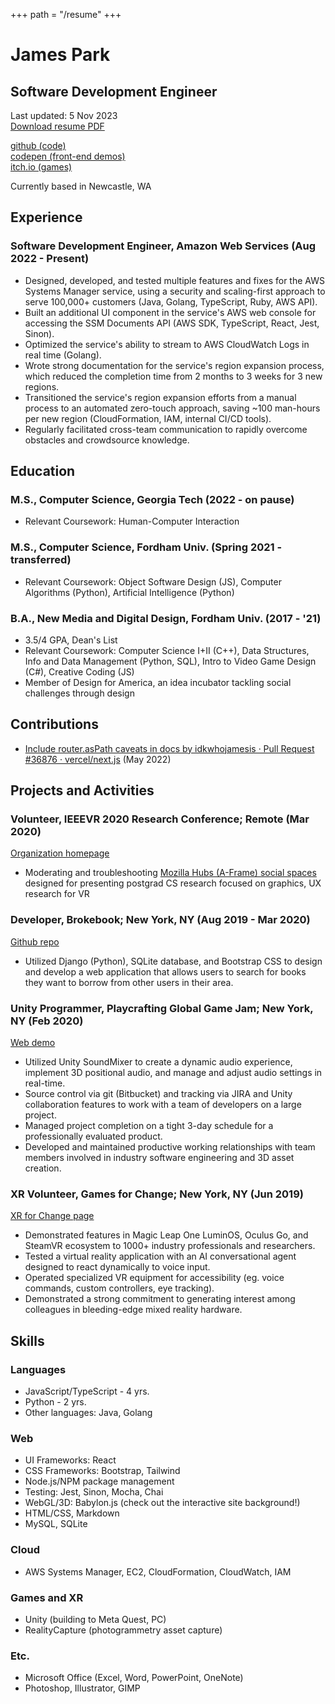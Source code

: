 +++
path = "/resume"
+++

# James Park
## Software Development Engineer

Last updated: 5 Nov 2023  
[Download resume PDF](/assets/JamesParkResume2023.pdf)

[github (code)](https://github.com/idkwhojamesis)  
[codepen (front-end demos)](https://codepen.io/idkwhojamesis)  
[itch.io (games)](https://idkwhojamesis.itch.io/)

Currently based in Newcastle, WA
## Experience

### Software Development Engineer, Amazon Web Services (Aug 2022 - Present)
- Designed, developed, and tested multiple features and fixes for the AWS Systems Manager service, using a security and scaling-first approach to serve 100,000+ customers (Java, Golang, TypeScript, Ruby, AWS API).
- Built an additional UI component in the service's AWS web console for accessing the SSM Documents API (AWS SDK, TypeScript, React, Jest, Sinon).
- Optimized the service's ability to stream to AWS CloudWatch Logs in real time (Golang).
- Wrote strong documentation for the service's region expansion process, which reduced the completion time from 2 months to 3 weeks for 3 new regions.
- Transitioned the service's region expansion efforts from a manual process to an automated zero-touch approach, saving ~100 man-hours per new region (CloudFormation, IAM, internal CI/CD tools).
- Regularly facilitated cross-team communication to rapidly overcome obstacles and crowdsource knowledge.

## Education

### M.S., Computer Science, Georgia Tech (2022 - on pause)
- Relevant Coursework: Human-Computer Interaction

### M.S., Computer Science, Fordham Univ. (Spring 2021 - transferred)
- Relevant Coursework: Object Software Design (JS), Computer Algorithms (Python), Artificial Intelligence (Python)

### B.A., New Media and Digital Design, Fordham Univ. (2017 - '21)
- 3.5/4 GPA, Dean's List
- Relevant Coursework: Computer Science I+II (C++), Data Structures, Info and Data Management (Python, SQL), Intro to Video Game Design (C#), Creative Coding (JS)
- Member of Design for America, an idea incubator tackling social challenges through design

## Contributions
- [Include router.asPath caveats in docs by idkwhojamesis · Pull Request #36876 · vercel/next.js](https://github.com/vercel/next.js/pull/36876) (May 2022)

## Projects and Activities

### Volunteer, IEEEVR 2020 Research Conference; Remote (Mar 2020)
[Organization homepage](http://www.ieeevr.org/2020/)  
- Moderating and troubleshooting [Mozilla Hubs (A-Frame) social spaces](https://hubs.mozilla.com/) designed for presenting postgrad CS research focused on graphics, UX research for VR

### Developer, Brokebook; New York, NY (Aug 2019 - Mar 2020)
[Github repo](https://github.com/idkwhojamesis/brokebook_web)  
- Utilized Django (Python), SQLite database, and Bootstrap CSS to design and develop a web application that allows users to search for books they want to borrow from other users in their area.

### Unity Programmer, Playcrafting Global Game Jam; New York, NY (Feb 2020)
[Web demo](https://idkwhojamesis.itch.io/fix-the-penguin-gamejam)
- Utilized Unity SoundMixer to create a dynamic audio experience, implement 3D positional audio, and manage and adjust audio settings in real-time.
- Source control via git (Bitbucket) and tracking via JIRA and Unity collaboration features to work with a team of developers on a large project.
- Managed project completion on a tight 3-day schedule for a professionally evaluated product.
- Developed and maintained productive working relationships with team members involved in industry software engineering and 3D asset creation.

### XR Volunteer, Games for Change; New York, NY (Jun 2019)
[XR for Change page](http://www.gamesforchange.org/xr4c/)
- Demonstrated features in Magic Leap One LuminOS, Oculus Go, and SteamVR ecosystem to 1000+ industry professionals and researchers.
- Tested a virtual reality application with an AI conversational agent designed to react dynamically to voice input.
- Operated specialized VR equipment for accessibility (eg. voice commands, custom controllers, eye tracking).
- Demonstrated a strong commitment to generating interest among colleagues in bleeding-edge mixed reality hardware.

## Skills

### Languages
- JavaScript/TypeScript - 4 yrs.
- Python - 2 yrs.
- Other languages: Java, Golang

### Web
- UI Frameworks: React
- CSS Frameworks: Bootstrap, Tailwind
- Node.js/NPM package management
- Testing: Jest, Sinon, Mocha, Chai
- WebGL/3D: Babylon.js (check out the interactive site background!)
- HTML/CSS, Markdown
- MySQL, SQLite

### Cloud
- AWS Systems Manager, EC2, CloudFormation, CloudWatch, IAM

### Games and XR
- Unity (building to Meta Quest, PC)
- RealityCapture (photogrammetry asset capture)

### Etc.
- Microsoft Office (Excel, Word, PowerPoint, OneNote)
- Photoshop, Illustrator, GIMP